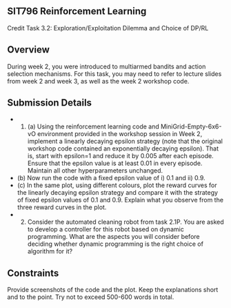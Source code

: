 <!-- image -->

## SIT796 Reinforcement Learning

Credit Task 3.2: Exploration/Exploitation Dilemma and Choice of DP/RL

## Overview

During week 2, you were introduced to multiarmed bandits and action selection mechanisms. For this task, you may need to refer to lecture slides from week 2 and week 3, as well as the week 2 workshop code.

## Submission Details

- 1. (a) Using the reinforcement learning code and MiniGrid-Empty-6x6-vO environment provided in the workshop session in Week 2, implement a linearly decaying epsilon strategy (note that the original workshop code contained an exponentially decaying epsilon). That is, start with epsilon=1 and reduce it by 0.005 after each episode. Ensure that the epsilon value is at least 0.01 in every episode. Maintain all other hyperparameters unchanged.
- (b) Now run the code with a fixed epsilon value of i) 0.1 and ii) 0.9.
- (c) In the same plot, using different colours, plot the reward curves for the linearly decaying epsilon strategy and compare it with the strategy of fixed epsilon values of 0.1 and 0.9. Explain what you observe from the three reward curves in the plot.
- 2. Consider the automated cleaning robot from task 2.1P. You are asked to develop a controller for this robot based on dynamic programming. What are the aspects you will consider before deciding whether dynamic programming is the right choice of algorithm for it?

## Constraints

Provide screenshots of the code and the plot. Keep the explanations short and to the point. Try not to exceed 500-600 words in total.